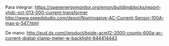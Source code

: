 Para integrar:
https://openenergymonitor.org/emon/buildingblocks/report-yhdc-sct-013-000-current-transformer
http://www.seeedstudio.com/depot/Noninvasive-AC-Current-Sensor-100A-max-p-547.html

De mano:
http://eud.dx.com//product/bside-acm12-2000-counts-600a-ac-current-digital-clamp-meter-w-backlight-844414443
